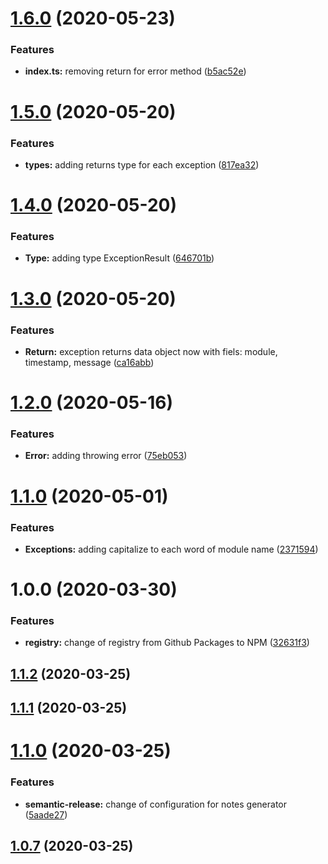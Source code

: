 # [1.6.0](https://github.com/kenift/exception/compare/v1.5.0...v1.6.0) (2020-05-23)


### Features

* **index.ts:** removing return for error method ([b5ac52e](https://github.com/kenift/exception/commit/b5ac52e8ffc22f3a5db16ae06643877483a1a34c))

# [1.5.0](https://github.com/kenift/exception/compare/v1.4.0...v1.5.0) (2020-05-20)


### Features

* **types:** adding returns type for each exception ([817ea32](https://github.com/kenift/exception/commit/817ea320b0bdc3a78239b836a4ec2f9fbcfea135))

# [1.4.0](https://github.com/kenift/exception/compare/v1.3.0...v1.4.0) (2020-05-20)


### Features

* **Type:** adding type ExceptionResult ([646701b](https://github.com/kenift/exception/commit/646701b88a523e7140e129bfea30d0abc92d7225))

# [1.3.0](https://github.com/kenift/exception/compare/v1.2.0...v1.3.0) (2020-05-20)


### Features

* **Return:** exception returns data object now with fiels: module, timestamp, message ([ca16abb](https://github.com/kenift/exception/commit/ca16abba66d5335e4a26d5d4d8350118aeaf5ad1))

# [1.2.0](https://github.com/kenift/exception/compare/v1.1.0...v1.2.0) (2020-05-16)


### Features

* **Error:** adding throwing error ([75eb053](https://github.com/kenift/exception/commit/75eb053af15ca9c86557ed043fa1fe14d91cd1f7))

# [1.1.0](https://github.com/kenift/exception/compare/v1.0.0...v1.1.0) (2020-05-01)


### Features

* **Exceptions:** adding capitalize to each word of module name ([2371594](https://github.com/kenift/exception/commit/2371594835f5745a82a2603f50c1560cd45c9df1))

# 1.0.0 (2020-03-30)


### Features

* **registry:** change of registry from Github Packages to NPM ([32631f3](https://github.com/kenift/exception/commit/32631f33502558f920b532e59f0c6638301b8d82))

## [1.1.2](https://github.com/kenift/rollup-typescript-boilerplate/compare/v1.1.1...v1.1.2) (2020-03-25)

## [1.1.1](https://github.com/kenift/rollup-typescript-boilerplate/compare/v1.1.0...v1.1.1) (2020-03-25)

# [1.1.0](https://github.com/kenift/rollup-typescript-boilerplate/compare/v1.0.7...v1.1.0) (2020-03-25)


### Features

* **semantic-release:** change of configuration for notes generator ([5aade27](https://github.com/kenift/rollup-typescript-boilerplate/commit/5aade2751bcb23830e7f27dccc5e6c6f6fd1223e))

## [1.0.7](https://github.com/kenift/localizer/compare/v1.0.6...v1.0.7) (2020-03-25)

